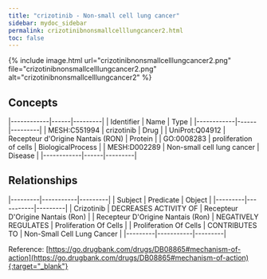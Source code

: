 ```yaml
---
title: "crizotinib - Non-small cell lung cancer"
sidebar: mydoc_sidebar
permalink: crizotinibnonsmallcelllungcancer2.html
toc: false 
---
```


{% include image.html url="crizotinibnonsmallcelllungcancer2.png" file="crizotinibnonsmallcelllungcancer2.png" alt="crizotinibnonsmallcelllungcancer2" %}

## Concepts

|------------|------|---------|
| Identifier | Name | Type    |
|------------|------|---------|
| MESH:C551994 | crizotinib | Drug |
| UniProt:Q04912 | Recepteur d'Origine Nantais (RON) | Protein |
| GO:0008283 | proliferation of cells | BiologicalProcess |
| MESH:D002289 | Non-small cell lung cancer | Disease |
|------------|------|---------|

## Relationships

|---------|-----------|---------|
| Subject | Predicate | Object  |
|---------|-----------|---------|
| Crizotinib | DECREASES ACTIVITY OF | Recepteur D'Origine Nantais (Ron) |
| Recepteur D'Origine Nantais (Ron) | NEGATIVELY REGULATES | Proliferation Of Cells |
| Proliferation Of Cells | CONTRIBUTES TO | Non-Small Cell Lung Cancer |
|---------|-----------|---------|

Reference: [https://go.drugbank.com/drugs/DB08865#mechanism-of-action](https://go.drugbank.com/drugs/DB08865#mechanism-of-action){:target="_blank"}